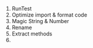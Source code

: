 1. RunTest
2. Optimize import & format code
3. Magic String & Number
4. Rename
5. Extract methods
6.